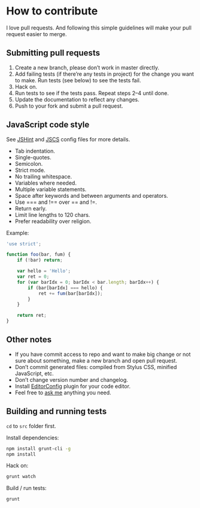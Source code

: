 # How to contribute

I love pull requests. And following this simple guidelines will make your pull request easier to merge.


## Submitting pull requests

1. Create a new branch, please don’t work in master directly.
2. Add failing tests (if there’re any tests in project) for the change you want to make. Run tests (see below) to see the tests fail.
3. Hack on.
4. Run tests to see if the tests pass. Repeat steps 2–4 until done.
5. Update the documentation to reflect any changes.
6. Push to your fork and submit a pull request.


## JavaScript code style

See [JSHint](.jshintrc) and [JSCS](.jscs.json) config files for more details.

- Tab indentation.
- Single-quotes.
- Semicolon.
- Strict mode.
- No trailing whitespace.
- Variables where needed.
- Multiple variable statements.
- Space after keywords and between arguments and operators.
- Use === and !== over == and !=.
- Return early.
- Limit line lengths to 120 chars.
- Prefer readability over religion.

Example:

```js
'use strict';

function foo(bar, fum) {
    if (!bar) return;

    var hello = 'Hello';
    var ret = 0;
    for (var barIdx = 0; barIdx < bar.length; barIdx++) {
        if (bar[barIdx] === hello) {
            ret += fum(bar[barIdx]);
        }
    }

    return ret;
}
```


## Other notes

- If you have commit access to repo and want to make big change or not sure about something, make a new branch and open pull request.
- Don’t commit generated files: compiled from Stylus CSS, minified JavaScript, etc.
- Don’t change version number and changelog.
- Install [EditorConfig](http://editorconfig.org/) plugin for your code editor.
- Feel free to [ask me](http://sapegin.me/contacts) anything you need.


## Building and running tests

`cd` to `src` folder first.

Install dependencies:

```bash
npm install grunt-cli -g
npm install
```

Hack on:

```bash
grunt watch
```

Build / run tests:

```bash
grunt
```
